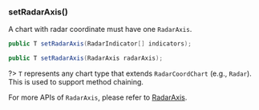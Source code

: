 ### setRadarAxis()

A chart with radar coordinate must have one `RadarAxis`.

```java
public T setRadarAxis(RadarIndicator[] indicators);

public T setRadarAxis(RadarAxis radarAxis);
```

?> `T` represents any chart type that extends `RadarCoordChart` (e.g., `Radar`). This is used to support method chaining.

For more APIs of `RadarAxis`, please refer to [RadarAxis](component-apis/radar-axis).
